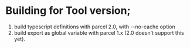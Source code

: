 # Building for Tool version;
1. build typescript definitions with parcel 2.0, with --no-cache option
2. build export as global variable with parcel 1.x (2.0 doesn't support this yet).